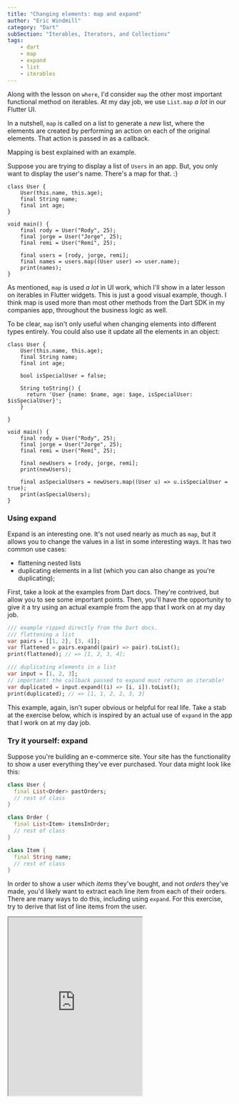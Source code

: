 ```yaml
---
title: "Changing elements: map and expand"
author: "Eric Windmill"
category: "Dart"
subSection: "Iterables, Iterators, and Collections"
tags:
    - dart
    - map
    - expand
    - list
    - iterables
---
```


Along with the lesson on `where`, I'd consider `map` the other most important functional method on iterables. At my day job, we use `List.map` _a lot_ in our Flutter UI.

In a nutshell, `map` is called on a list to generate a _new_ list, where the elements are created by performing an action on each of the original elements. That action is passed in as a callback. 

Mapping is best explained with an example.

Suppose you are trying to display a list of `Users` in an app. But, you only want to display the user's name. There's a map for that. :} 

```run-dartpad:theme-light:run-false:split-60
class User {
    User(this.name, this.age);
    final String name; 
    final int age;
}

void main() {
    final rody = User("Rody", 25);
    final jorge = User("Jorge", 25);
    final remi = User("Remí", 25);

    final users = [rody, jorge, remi];
    final names = users.map((User user) => user.name);
    print(names);
}
```
 
As mentioned, `map` is used _a lot_ in UI work, which I'll show in a later lesson on iterables in Flutter widgets. This is just a good visual example, though. I think map is used more than most other methods from the Dart SDK in my companies app, throughout the business logic as well.

To be clear, `map` isn't only useful when changing elements into different types entirely. You could also use it update all the elements in an object:

```run-dartpad:theme-light:run-false:split-60
class User {
    User(this.name, this.age);
    final String name; 
    final int age;

    bool isSpecialUser = false;
  
    String toString() {
      return 'User {name: $name, age: $age, isSpecialUser: $isSpecialUser}';
    }

}

void main() {
    final rody = User("Rody", 25);
    final jorge = User("Jorge", 25);
    final remi = User("Remí", 25);

    final newUsers = [rody, jorge, remi];
    print(newUsers);

    final asSpecialUsers = newUsers.map((User u) => u.isSpecialUser = true);
    print(asSpecialUsers);
}
```

### Using expand

Expand is an interesting one. It's not used nearly as much as `map`, but it allows you to change the values in a list in some interesting ways. It has two common use cases:

- flattening nested lists
- duplicating elements in a list (which you can also change as you're duplicating);

First, take a look at the examples from Dart docs. They're contrived, but allow you to see some important points. Then, you'll have the opportunity to give it a try using an actual example from the app that I work on at my day job.

```dart
/// example ripped directly from the Dart docs.
/// flattening a list
var pairs = [[1, 2], [3, 4]];
var flattened = pairs.expand((pair) => pair).toList();
print(flattened); // => [1, 2, 3, 4];

/// duplicating elements in a list
var input = [1, 2, 3];
// important! the callback passed to expand must return an iterable!
var duplicated = input.expand((i) => [i, i]).toList();
print(duplicated); // => [1, 1, 2, 2, 3, 3]
```

This example, again, isn't super obvious or helpful for real life. Take a stab at the exercise below, which is inspired by an actual use of `expand` in the app that I work on at my day job.


### Try it yourself: expand

Suppose you're building an e-commerce site. Your site has the functionality to show a user everything they've ever purchased. Your data might look like this: 

```dart
class User {
  final List<Order> pastOrders;
  // rest of class
}

class Order {
  final List<Item> itemsInOrder;
  // rest of class
}

class Item {
  final String name;
  // rest of class
}
```

In order to show a user which _items_ they've bought, and not _orders_ they've made, you'd likely want to extract each line item from each of their orders. There are many ways to do this, including using `expand`. For this exercise, try to derive that list of line items from the user.

<iframe style="height:400px;" src="https://dartpad.dev/embed-inline.html?id=e9bfbab75fc99e90bb36b81d94a775cc&split=60&theme=dark"></iframe>
